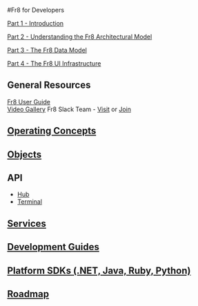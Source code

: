 #Fr8 for Developers

[Part 1 - Introduction](/Docs/ForDevelopers/Introduction.md)   

[Part 2 - Understanding the Fr8 Architectural Model](/Docs/ForDevelopers/ArchitecturalModel.md)  

[Part 3 - The Fr8 Data Model](/Docs/ForDevelopers/DataModel.md)

[Part 4 - The Fr8 UI Infrastructure](/Docs/ForDevelopers/OperatingConcepts/UIInfrastructure.md)

General Resources
-------------------
[Fr8 User Guide](/Docs/ForUsers/Fr8ForUsers.md)  
[Video Gallery](/Docs/ForDevelopers/VideoGallery.md)
Fr8 Slack Team - [Visit](fr8org.slack.com) or [Join](slack.fr8.co)
    
[Operating Concepts](/Docs/ForDevelopers/OperatingConceptsHome.md)
-----------------------------------------------
       
[Objects](ForDevelopers/Objects/Objects.md)  
-----------------------------------------

API
-----------------------------------------
* [Hub](https://fr8.co/swagger/ui/index)  
* [Terminal](http://dev-terminals.fr8.co:25923/swagger/ui/index)  
        
[Services](/Docs/ForDevelopers/ServicesHome.md)
-----------------------------------------------

[Development Guides](ForDevelopers/DevGuideHome.md)  
-----------------------------

[Platform SDKs (.NET, Java, Ruby, Python)](ForDevelopers/SDKHome.md)
----------------------------------

[Roadmap](/Docs/Roadmap)
--------------------------------------
   
        
   


